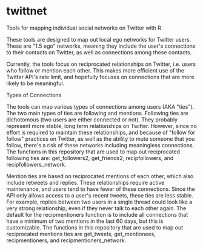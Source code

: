# twittnet
Tools for mapping individual social networks on Twitter with R

These tools are designed to map out local ego networks for Twitter users. These are "1.5 ego" networks, meaning they include the user's connections to their contacts on Twitter, as well as connections among these contacts. 

Currently, the tools focus on reciprocated relationships on Twitter, i.e. users who follow or mention each other. This makes more efficient use of the Twitter API's rate limit, and hopefully focuses on connections that are more likely to be meaningful.

Types of Connections

The tools can map various types of connections among users (AKA "ties"). The two main types of ties are following and mentions. Following ties are dichotomous (two users are either connected or not). They probably represent more stable, long term relationships on Twitter. However, since no effort is required to maintain these relationships, and because of "follow for follow" practices on Twitter, as well as the ability to mute someone that you follow, there's a risk of these networks including meaningless connections.
The functions in this repository that are used to map out reciprocated following ties are: get_followers2, get_friends2, recipfollowers, and recipfollowers_network.

Mention ties are based on reciprocated mentions of each other, which also include retweets and replies. These relationships require active maintenance, and users tend to have fewer of these connections. Since the API only allows access to a user's recent tweets, these ties are less stable. For example, replies between two users in a single thread could look like a very strong relationship, even if they never talk to each other again.  The default for the recipmentioners function is to include all connections that have a minimum of two mentions in the last 60 days, but this is customizable.
The functions in this repository that are used to map out reciprocated mentions ties are get_tweets, get_mentionees, recipmentioners, and recipmentioners_network.

